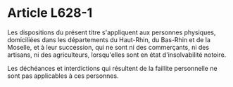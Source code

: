 # Article L628-1

Les dispositions du présent titre s'appliquent aux personnes physiques, domiciliées dans les départements du Haut-Rhin, du Bas-Rhin et de la Moselle, et à leur succession, qui ne sont ni des commerçants, ni des artisans, ni des agriculteurs, lorsqu'elles sont en état d'insolvabilité notoire.

Les déchéances et interdictions qui résultent de la faillite personnelle ne sont pas applicables à ces personnes.
